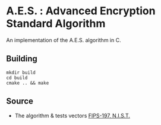 # A.E.S. : Advanced Encryption Standard Algorithm

An implementation of the A.E.S. algorithm in C.
## Building 
```shell
mkdir build
cd build
cmake .. && make
```

## Source 

- The algorithm & tests vectors [FIPS-197, N.I.S.T.](https://csrc.nist.gov/pubs/fips/197/final-(1))
